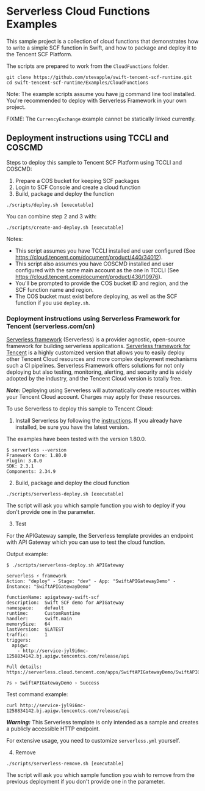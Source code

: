 # Serverless Cloud Functions Examples

This sample project is a collection of cloud functions that demonstrates how to write a simple SCF function in Swift, and how to package and deploy it to the Tencent SCF Platform.

The scripts are prepared to work from the `CloudFunctions` folder.

```
git clone https://github.com/stevapple/swift-tencent-scf-runtime.git
cd swift-tencent-scf-runtime/Examples/CloudFunctions
```

Note: The example scripts assume you have [jq](https://stedolan.github.io/jq/download/) command line tool installed. You're recommended to deploy with Serverless Framework in your own project.

FIXME: The `CurrencyExchange` example cannot be statically linked currently.

## Deployment instructions using TCCLI and COSCMD

Steps to deploy this sample to Tencent SCF Platform using TCCLI and COSCMD:

1. Prepare a COS bucket for keeping SCF packages
2. Login to SCF Console and create a cloud function
3. Build, package and deploy the function

```
./scripts/deploy.sh [executable]
```

You can combine step 2 and 3 with:

```
./scripts/create-and-deploy.sh [executable]
```

Notes: 
- This script assumes you have TCCLI installed and user configured (See https://cloud.tencent.com/document/product/440/34012).
- This script also assumes you have COSCMD installed and user configured with the same main account as the one in TCCLI (See https://cloud.tencent.com/document/product/436/10976).
- You'll be prompted to provide the COS bucket ID and region, and the SCF function name and region.
- The COS bucket must exist before deploying, as well as the SCF function if you use `deploy.sh`.

### Deployment instructions using Serverless Framework for Tencent (serverless.com/cn)

[Serverless framework](https://www.serverless.com/open-source/) (Serverless) is a provider agnostic, open-source framework for building serverless applications. [Serverless framework for Tencent](https://www.serverless.com/cn/) is a highly customized version that allows you to easily deploy other Tencent Cloud resources and more complex deployment mechanisms such a CI pipelines. Serverless Framework offers solutions for not only deploying but also testing, monitoring, alerting, and security and is widely adopted by the industry, and the Tencent Cloud version is totally free.

***Note:*** Deploying using Serverless will automatically create resources within your Tencent Cloud account. Charges may apply for these resources.

To use Serverless to deploy this sample to Tencent Cloud:

1. Install Serverless by following the [instructions](https://www.serverless.com/framework/docs/getting-started/). If you already have installed, be sure you have the latest version.

The examples have been tested with the version 1.80.0.

```
$ serverless --version
Framework Core: 1.80.0
Plugin: 3.8.0
SDK: 2.3.1
Components: 2.34.9
```

2. Build, package and deploy the cloud function

```
./scripts/serverless-deploy.sh [executable]
```

The script will ask you which sample function you wish to deploy if you don't provide one in the parameter.

3. Test

For the APIGateway sample, the Serverless template provides an endpoint with API Gateway which you can use to test the cloud function.

Output example:

```
$ ./scripts/serverless-deploy.sh APIGateway

serverless ⚡ framework
Action: "deploy" - Stage: "dev" - App: "SwiftAPIGatewayDemo" - Instance: "SwiftAPIGatewayDemo"

functionName: apigateway-swift-scf
description:  Swift SCF demo for APIGateway
namespace:    default
runtime:      CustomRuntime
handler:      swift.main
memorySize:   64
lastVersion:  $LATEST
traffic:      1
triggers:
  apigw:
    - http://service-jyl9i6mc-1258834142.bj.apigw.tencentcs.com/release/api

Full details: https://serverless.cloud.tencent.com/apps/SwiftAPIGatewayDemo/SwiftAPIGatewayDemo/dev

7s › SwiftAPIGatewayDemo › Success
```

Test command example:

```
curl http://service-jyl9i6mc-1258834142.bj.apigw.tencentcs.com/release/api
```

***Warning:*** This Serverless template is only intended as a sample and creates a publicly accessible HTTP endpoint.

For extensive usage, you need to customize `serverless.yml` yourself.

4. Remove

```
./scripts/serverless-remove.sh [executable]
```

The script will ask you which sample function you wish to remove from the previous deployment if you don't provide one in the parameter.
